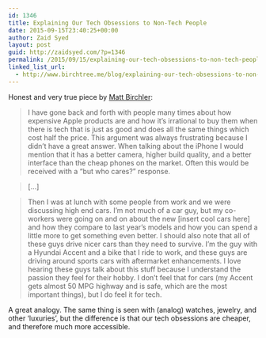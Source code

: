```yaml
---
id: 1346
title: Explaining Our Tech Obsessions to Non-Tech People
date: 2015-09-15T23:40:25+00:00
author: Zaid Syed
layout: post
guid: http://zaidsyed.com/?p=1346
permalink: /2015/09/15/explaining-our-tech-obsessions-to-non-tech-people/
linked_list_url:
  - http://www.birchtree.me/blog/explaining-our-tech-obsessions-to-non-tech-people
---
```

Honest and very true piece by [Matt Birchler](http://www.birchtree.me/blog/explaining-our-tech-obsessions-to-non-tech-people):

> I have gone back and forth with people many times about how expensive Apple products are and how it’s irrational to buy them when there is tech that is just as good and does all the same things which cost half the price. This argument was always frustrating because I didn’t have a great answer. When talking about the iPhone I would mention that it has a better camera, higher build quality, and a better interface than the cheap phones on the market. Often this would be received with a “but who cares?” response.
    
> [&#8230;]
    
> Then I was at lunch with some people from work and we were discussing high end cars. I’m not much of a car guy, but my co-workers were going on and on about the new [insert cool cars here] and how they compare to last year’s models and how you can spend a little more to get something even better. I should also note that all of these guys drive nicer cars than they need to survive. I’m the guy with a Hyundai Accent and a bike that I ride to work, and these guys are driving around sports cars with aftermarket enhancements. I love hearing these guys talk about this stuff because I understand the passion they feel for their hobby. I don’t feel that for cars (my Accent gets almost 50 MPG highway and is safe, which are the most important things), but I do feel it for tech. 

A great analogy. The same thing is seen with (analog) watches, jewelry, and other &#8216;luxuries&#8217;, but the difference is that our tech obsessions are cheaper, and therefore much more accessible.